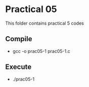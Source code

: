 # Practical 05

This folder contains practical 5 codes

## Compile

- gcc -o prac05-1 prac05-1.c

## Execute

- ./prac05-1